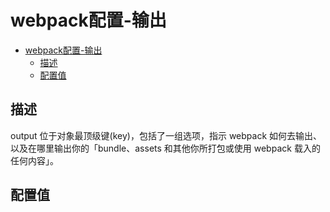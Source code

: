 # webpack配置-输出

- [webpack配置-输出](#webpack配置-输出)
  - [描述](#描述)
  - [配置值](#配置值)

## 描述

output 位于对象最顶级键(key)，包括了一组选项，指示 webpack 如何去输出、以及在哪里输出你的「bundle、assets 和其他你所打包或使用 webpack 载入的任何内容」。

## 配置值
